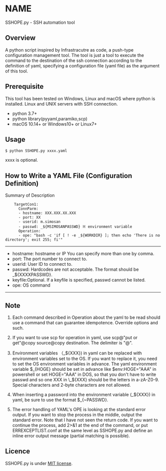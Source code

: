 # NAME

SSHOPE.py - SSH automation tool


## Overview

A python script inspired by Infrastracutre as code, a push-type configuration management tool.
The tool is just a tool to execute the command to the destination of the ssh connection according to the definition of yaml, specifying a configuration file (yaml file) as the argument of this tool.

## Prerequisite

This tool has been tested on Windows, Linux and macOS where python is installed.
Linux and UNIX servers with SSH connection.

* python 3.7+
* python library(pyyaml,paramiko,scp)
* macOS 10.14+ or Windows10+ or Linux7+

## Usage

    $ python SSHOPE.py xxxx.yaml


xxxx is optional.


## How to Write a YAML File (Configuration Definition)

Summary of Description

```
    TargetCon1:
      ConnParm:
      - hostname: XXX.XXX.XX.XXX
      - port: XX
      - userid: m.simosan
      - passwd: _${MSIMOSANPASSWD} ※ environment variable
      Operation:
      - ope: "bash -c 'if [ ! -e _${WORKDIR} ]; then echo 'There is no directory'; exit 255; fi'"
```      

---
- hostname: hostname or IP  You can specify more than one by comma.
- port: The port number to connect to.
- userid: User ID to connect to.
- passwd: Hardcodes are not acceptable. The format should be _${XXXXPASSWD}.
- keyfile:Optional. If a keyfile is specified, passwd cannot be listed.
- ope: OS command
---

## Note

1) Each command described in Operation about the yaml to be read should use a command that can guarantee idempotence. Override options and such.

2) If you want to use scp for operation in yaml, use scp@"put or get"@copy source@copy destination. The delimiter is "@".

3) Environment variables （\_${XXX}) in yaml can be replaced with environment variables set to the OS. If you want to replace it, you need to set the OS environment variables in advance. The yaml environment variable $\_{HOGE} should be set in advance like $env:HOGE="AAA" in powershell or set HOGE="AAA" in DOS, so that you don't have to write passwd and so one
XXX in \_${XXX} should be the letters in a-zA-Z0-9. Special characters and 2-byte characters are not allowed.

4) When inserting a password into the environment variable (\_${XXX}) in yaml, be sure to use the format $\_{~PASSWD}.

5) The error handling of YAML's OPE is looking at the standard error output. If you want to stop the process in the middle, output the standard error. Note that I have not seen the return code. If you want to continue the process, add 2>&1 at the end of the command, or put ERREXCEPTLIST.conf at the same level as SSHOPE.py and define an inline error output message (partial matching is possible).

## Licence

SSHOPE.py is under [MIT license](https://en.wikipedia.org/wiki/MIT_License).


